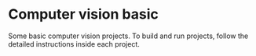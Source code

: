 # Computer vision basic
Some basic computer vision projects. To build and run projects, follow the detailed instructions inside each project.
